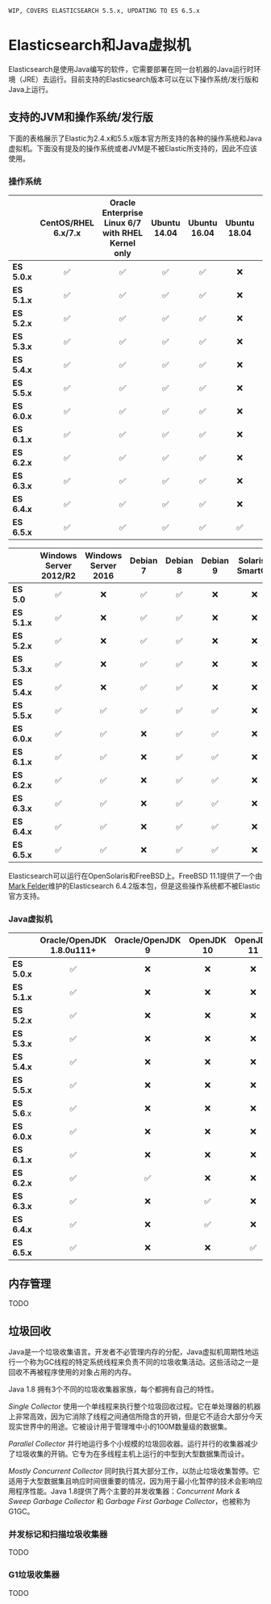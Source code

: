 ```
WIP, COVERS ELASTICSEARCH 5.5.x, UPDATING TO ES 6.5.x
```

# Elasticsearch和Java虚拟机

Elasticsearch是使用Java编写的软件，它需要部署在同一台机器的Java运行时环境（JRE）去运行。目前支持的Elasticsearch版本可以在以下操作系统/发行版和Java上运行。

## 支持的JVM和操作系统/发行版

下面的表格展示了Elastic为2.4.x和5.5.x版本官方所支持的各种的操作系统和Java虚拟机。下面没有提及的操作系统或者JVM是不被Elastic所支持的，因此不应该使用。

### 操作系统 

|     | CentOS/RHEL 6.x/7.x | Oracle Enterprise Linux 6/7 with RHEL Kernel only | Ubuntu 14.04 | Ubuntu 16.04 | **Ubuntu 18.04** | SLES 11 SP4\*\*/12 | SLES 12 | openSUSE Leap 42 |
| --- |:---:|:---:|:---:|:---:|:---:|:---:|:---:|:---:|
| **ES 5.0.x** | ✅ | ✅ | ✅ | ✅ | ❌ | ✅ | ✅ | ✅ |
| **ES 5.1.x** | ✅ | ✅ | ✅ | ✅ | ❌ | ✅ | ✅ | ✅ |
| **ES 5.2.x** | ✅ | ✅ | ✅ | ✅ | ❌ | ✅ | ✅ | ✅ |
| **ES 5.3.x** | ✅ | ✅ | ✅ | ✅ | ❌ | ✅ | ✅ | ✅ |
| **ES 5.4.x** | ✅ | ✅ | ✅ | ✅ | ❌ | ✅ | ✅ | ✅ |
| **ES 5.5.x** | ✅ | ✅ | ✅ | ✅ | ❌ | ✅ | ✅ | ✅ |
| **ES 6.0.x** | ✅ | ✅ | ✅ | ✅ | ❌ | ❌ | ✅ | ✅ |
| **ES 6.1.x** | ✅ | ✅ | ✅ | ✅ | ❌ | ❌ | ✅ | ✅ |
| **ES 6.2.x** | ✅ | ✅ | ✅ | ✅ | ❌ | ❌ | ✅ | ✅ |
| **ES 6.3.x** | ✅ | ✅ | ✅ | ✅ | ❌ | ❌ | ✅ | ✅ |
| **ES 6.4.x** | ✅ | ✅ | ✅ | ✅ | ❌ | ❌ | ✅ | ✅ |
| **ES 6.5.x** | ✅ | ✅ | ✅ | ✅ | ✅ | ❌ | ✅ | ✅ |


|     | Windows Server 2012/R2 | Windows Server 2016 | Debian 7 | Debian 8 | Debian 9 | **Solaris / SmartOS** | Amazon Linux |
| --- |:---:|:---:|:---:|:---:|:---:|:---:|:---:|
| **ES 5.0** | ✅ | ❌ | ✅ | ✅ | ❌ | ❌ | ✅ |
| **ES 5.1.x** | ✅ | ❌ | ✅ | ✅ | ❌ | ❌ | ✅ |
| **ES 5.2.x** | ✅ | ❌ | ✅ | ✅ | ❌ | ❌ | ✅ |
| **ES 5.3.x** | ✅ | ❌ | ✅ | ✅ | ❌ | ❌ | ✅ |
| **ES 5.4.x** | ✅ | ❌ | ✅ | ✅ | ❌ | ❌ | ✅ |
| **ES 5.5.x** | ✅ | ✅ | ✅ | ✅ | ✅ | ❌ | ✅ |
| **ES 6.0.x** | ✅ | ✅ | ❌ | ✅ | ✅ | ❌ | ✅ |
| **ES 6.1.x** | ✅ | ✅ | ❌ | ✅ | ✅ | ❌ | ✅ |
| **ES 6.2.x** | ✅ | ✅ | ❌ | ✅ | ✅ | ❌ | ✅ |
| **ES 6.3.x** | ✅ | ✅ | ❌ | ✅ | ✅ | ❌ | ✅ |
| **ES 6.4.x** | ✅ | ✅ | ❌ | ✅ | ✅ | ❌ | ✅ |
| **ES 6.5.x** | ✅ | ✅ | ❌ | ✅ | ✅ | ❌ | ✅ |

Elasticsearch可以运行在OpenSolaris和FreeBSD上。FreeBSD 11.1提供了一个由[Mark Felder](mailto:feld@freebsd.org)维护的Elasticsearch 6.4.2版本包，但是这些操作系统都不被Elastic官方支持。

### Java虚拟机

|     | Oracle/OpenJDK 1.8.0u111+ | Oracle/OpenJDK 9 | OpenJDK 10 | OpenJDK 11 | Azul Zing 16.01.9.0+ | IBM J9 |
| --- |:---:|:---:|:---:|:---:|:---:| --- |
| **ES 5.0.x** | ✅ | ❌ | ❌ | ❌ | ✅ | ❌ |
| **ES 5.1.x** | ✅ | ❌ | ❌ | ❌ | ✅ | ❌ |
| **ES 5.2.x** | ✅ | ❌ | ❌ | ❌ | ✅ | ❌ |
| **ES 5.3.x** | ✅ | ❌ | ❌ | ❌ | ✅ | ❌ |
| **ES 5.4.x** | ✅ | ❌ | ❌ | ❌ | ✅ | ❌ |
| **ES 5.5.x** | ✅ | ❌ | ❌ | ❌ | ✅ | ❌ |
| **ES 5.6**.x | ✅ | ❌ | ❌ | ❌ | ✅ | ❌ |
| **ES 6.0.x** | ✅ | ❌ | ❌ | ❌ | ❌ | ❌ |
| **ES 6.1.x** | ✅ | ❌ | ❌ | ❌ | ❌ | ❌ |
| **ES 6.2.x** | ✅ | ✅ | ❌ | ❌ | ❌ | ❌ |
| **ES 6.3.x** | ✅ | ❌ | ✅ | ❌ | ❌ | ❌ |
| **ES 6.4.x** | ✅ | ❌ | ✅ | ❌ | ❌ | ❌ |
| **ES 6.5.x** | ✅ | ❌ | ❌ | ✅ | ❌ | ❌ |



## 内存管理

TODO

## 垃圾回收

Java是一个垃圾收集语言。开发者不必管理内存的分配，Java虚拟机周期性地运行一个称为GC线程的特定系统线程来负责不同的垃圾收集活动。这些活动之一是回收不再被程序使用的对象占用的内存。

Java 1.8 拥有3个不同的垃圾收集器家族，每个都拥有自己的特性。

*Single Collector* 使用一个单线程来执行整个垃圾回收过程。它在单处理器的机器上非常高效，因为它消除了线程之间通信所隐含的开销，但是它不适合大部分今天现实世界中的用途。它被设计用于管理堆中小的100M数量级的数据集。

*Parallel Collector* 并行地运行多个小规模的垃圾回收器。运行并行的收集器减少了垃圾收集的开销。它专为在多线程主机上运行的中型到大型数据集而设计。

*Mostly Concurrent Collector* 同时执行其大部分工作，以防止垃圾收集暂停。它适用于大型数据集且响应时间很重要的情况，因为用于最小化暂停的技术会影响应用程序性能。Java 1.8提供了两个主要的并发收集器：*Concurrent Mark & Sweep Garbage Collector* 和 *Garbage First Garbage Collector*，也被称为G1GC。

### 并发标记和扫描垃圾收集器

TODO

### G1垃圾收集器

TODO
